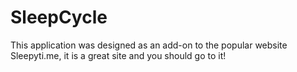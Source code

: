 SleepCycle
==========

This application was designed as an add-on to the popular website Sleepyti.me, it is a great site and you should go to it!
